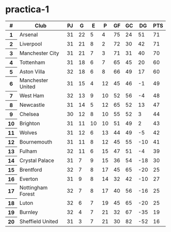 # practica-1
<table class="table">
  <thead>
    <tr>
      <th scope="col">#</th>
      <th scope="col">Club</th>
      <th scope="col">PJ</th>
      <th scope="col">G</th>
      <th scope="col">E</th>
      <th scope="col">P</th>
      <th scope="col">GF</th>
      <th scope="col">GC</th>
      <th scope="col">DG</th>
      <th scope="col">PTS</th>
    </tr>
  </thead>
  <tbody>
    <tr>
      <th scope="row">1</th>
      <td>Arsenal</td>
      <td>31</td>
      <td>22</td>
      <td>5</td>
      <td>4</td>
      <td>75</td>
      <td>24</td>
      <td>51</td>
      <td>71</td>
    </tr>
    <tr>
        <th scope="row">2</th>
        <td>Liverpool</td>
        <td>31</td>
        <td>21</td>
        <td>8</td>
        <td>2</td>
        <td>72</td>
        <td>30</td>
        <td>42</td>
        <td>71</td>
      </tr>
      <tr>
        <th scope="row">3</th>
        <td>Manchester City</td>
        <td>31</td>
        <td>21</td>
        <td>7</td>
        <td>3</td>
        <td>71</td>
        <td>31</td>
        <td>40</td>
        <td>70</td>
      </tr>
      <tr>
        <th scope="row">4</th>
        <td>Tottenham</td>
        <td>31</td>
        <td>18</td>
        <td>6</td>
        <td>7</td>
        <td>65</td>
        <td>45</td>
        <td>20</td>
        <td>60</td>
      </tr>
      <tr>
        <th scope="row">5</th>
        <td>Aston Villa</td>
        <td>32</td>
        <td>18</td>
        <td>6</td>
        <td>8</td>
        <td>66</td>
        <td>49</td>
        <td>17</td>
        <td>60</td>
      </tr>
      <tr>
        <th scope="row">6</th>
        <td>Manchester United</td>
        <td>31</td>
        <td>15</td>
        <td>4</td>
        <td>12</td>
        <td>45</td>
        <td>46</td>
        <td>-1</td>
        <td>49</td>
      </tr>
      <tr>
        <th scope="row">7</th>
        <td>West Ham</td>
        <td>32</td>
        <td>13</td>
        <td>9</td>
        <td>10</td>
        <td>52</td>
        <td>56</td>
        <td>-4</td>
        <td>48</td>
      </tr>
      <tr>
        <th scope="row">8</th>
        <td>Newcastle</td>
        <td>31</td>
        <td>14</td>
        <td>5</td>
        <td>12</td>
        <td>65</td>
        <td>52</td>
        <td>13</td>
        <td>47</td>
      </tr>
      <tr>
        <th scope="row">9</th>
        <td>Chelsea</td>
        <td>30</td>
        <td>12</td>
        <td>8</td>
        <td>10</td>
        <td>55</td>
        <td>52</td>
        <td>3</td>
        <td>44</td>
      </tr>
      <tr>
        <th scope="row">10</th>
        <td>Brighton</td>
        <td>31</td>
        <td>11</td>
        <td>10</td>
        <td>10</td>
        <td>51</td>
        <td>49</td>
        <td>2</td>
        <td>43</td>
      </tr>
      <tr>
        <th scope="row">11</th>
        <td>Wolves</td>
        <td>31</td>
        <td>12</td>
        <td>6</td>
        <td>13</td>
        <td>44</td>
        <td>49</td>
        <td>-5</td>
        <td>42</td>
      </tr>
      <tr>
        <th scope="row">12</th>
        <td>Bournemouth</td>
        <td>31</td>
        <td>11</td>
        <td>8</td>
        <td>12</td>
        <td>45</td>
        <td>55</td>
        <td>-10</td>
        <td>41</td>
      </tr>
      <tr>
        <th scope="row">13</th>
        <td>Fulham</td>
        <td>32</td>
        <td>11</td>
        <td>6</td>
        <td>15</td>
        <td>47</td>
        <td>51</td>
        <td>-4</td>
        <td>39</td>
      </tr>
      <tr>
        <th scope="row">14</th>
        <td>Crystal Palace</td>
        <td>31</td>
        <td>7</td>
        <td>9</td>
        <td>15</td>
        <td>36</td>
        <td>54</td>
        <td>-18</td>
        <td>30</td>
      </tr>
      <tr>
        <th scope="row">15</th>
        <td>Brentford</td>
        <td>32</td>
        <td>7</td>
        <td>8</td>
        <td>17</td>
        <td>45</td>
        <td>65</td>
        <td>-20</td>
        <td>25</td>
      </tr>
      <tr>
        <th scope="row">16</th>
        <td>Everton</td>
        <td>31</td>
        <td>9</td>
        <td>8</td>
        <td>14</td>
        <td>32</td>
        <td>42</td>
        <td>-10</td>
        <td>27</td>
      </tr>
      <tr>
        <th scope="row">17</th>
        <td>Nottingham Forest</td>
        <td>32</td>
        <td>7</td>
        <td>8</td>
        <td>17</td>
        <td>40</td>
        <td>56</td>
        <td>-16</td>
        <td>25</td>
      </tr>
      <tr>
        <th scope="row">18</th>
        <td>Luton</td>
        <td>32</td>
        <td>6</td>
        <td>7</td>
        <td>19</td>
        <td>45</td>
        <td>65</td>
        <td>-20</td>
        <td>25</td>
      </tr>
      <tr>
        <th scope="row">19</th>
        <td>Burnley</td>
        <td>32</td>
        <td>4</td>
        <td>7</td>
        <td>21</td>
        <td>32</td>
        <td>67</td>
        <td>-35</td>
        <td>19</td>
      </tr>
      <tr>
        <th scope="row">20</th>
        <td>Sheffield United</td>
        <td>31</td>
        <td>3</td>
        <td>7</td>
        <td>21</td>
        <td>30</td>
        <td>82</td>
        <td>-52</td>
        <td>16</td>
      </tr>
  </tbody>
</table>
